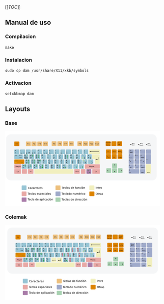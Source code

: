 [[_TOC_]]

## Manual de uso ##

### Compilacion

```shell
make
```

### Instalacion ###

```shell
sudo cp dam /usr/share/X11/xkb/symbols
```

### Activacion ###

```shell
setxkbmap dam
```

## Layouts ##

### Base ###

![base](res/dam_base.svg)

### Colemak ###

![colemak](res/dam_colemak.svg)
